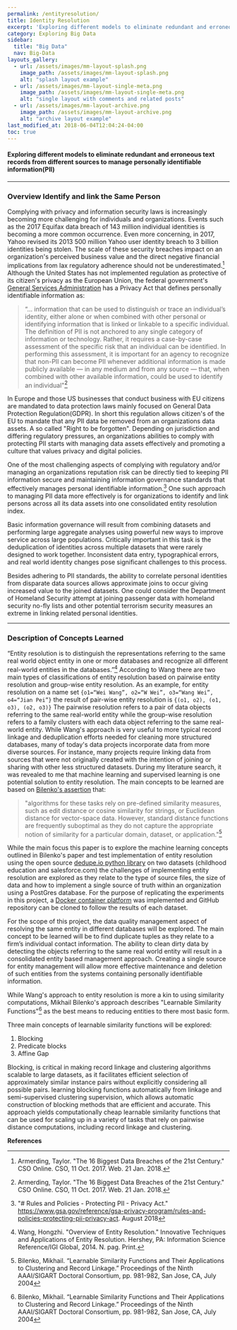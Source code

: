 ```yaml
---
permalink: /entityresolution/
title: Identity Resolution
excerpt: 'Exploring different models to eliminate redundant and erroneous text records from different sources to manage personally identifiable information(PII)'
category: Exploring Big Data
sidebar:
  title: "Big Data"
  nav: Big-Data
layouts_gallery:
  - url: /assets/images/mm-layout-splash.png
    image_path: /assets/images/mm-layout-splash.png
    alt: "splash layout example"
  - url: /assets/images/mm-layout-single-meta.png
    image_path: /assets/images/mm-layout-single-meta.png
    alt: "single layout with comments and related posts"
  - url: /assets/images/mm-layout-archive.png
    image_path: /assets/images/mm-layout-archive.png
    alt: "archive layout example"
last_modified_at: 2018-06-04T12:04:24-04:00
toc: true
---
```




#### __Exploring different models to eliminate redundant and erroneous text records from different sources to manage personally identifiable information(PII)__
---
### **Overview Identify and link the Same Person**
Complying with privacy and information security laws is increasingly becoming more challenging for individuals and organizations.  Events such as the 2017 Equifax data breach of 143 million individual identities is becoming a more common occurrence.  Even more concerning, in 2017, Yahoo revised its 2013 500 million Yahoo user identity breach to 3 billion identities being stolen.  The scale of these security breaches impact on an organization's perceived business value and the direct negative financial implications from lax regulatory adherence should not be underestimated.[^fn1] Although the United States has not implemented regulation as protective of  its citizen's privacy as the European Union, the federal government's [General Services Administration](https://www.gsa.gov/reference/gsa-privacy-program/rules-and-policies-protecting-pii-privacy-act) has a Privacy Act that defines personally identifiable information as:

> “... information that can be used to distinguish or trace an individual’s identity, either alone or when combined with other personal or identifying information that is linked or linkable to a specific individual. The definition of PII is not anchored to any single category of information or technology. Rather, it requires a case-by-case assessment of the specific risk that an individual can be identified. In performing this assessment, it is important for an agency to recognize that non-PII can become PII whenever additional information is made publicly available — in any medium and from any source — that, when combined with other available information, could be used to identify an individual"[^fn1]

In Europe and those US businesses that conduct business with EU citizens are mandated to data protection laws mainly focused on General Data Protection Regulation(GDPR).   In short this regulation allows citizen's of the EU to mandate that any PII data be removed from an organizations data assets.  A so called "Right to be forgotten". Depending on jurisdiction and differing regulatory pressures, an organizations abilities to comply with protecting PII starts with managing data assets effectively and promoting a culture that values privacy and digital policies.  

One of the most challenging aspects of complying with regulatory and/or managing an organizations reputation risk can be directly tied to keeping PII information secure and maintaining information governance standards that effectively manages personal identifiable information.[^fn2] One such approach to managing PII data more effectively is for organizations to identify and link persons across all its data assets into one consolidated entity resolution index.  

Basic information governance will result from combining datasets and performing large aggregate analyses using powerful new ways to improve service across large populations. Critically important in this task is the deduplication of identities across multiple datasets that were rarely designed to work together. Inconsistent data entry, typographical errors, and real world identity changes pose significant challenges to this process.

Besides adhering to PII standards, the ability to correlate personal identities from disparate data sources allows approximate joins to occur giving increased value to the joined datasets.  One could consider the Department of Homeland Security attempt at joining passenger data with homeland security no-fly lists and other potential terrorism security measures an extreme in linking related personal identities.    

---
### **Description of Concepts Learned**

“Entity resolution is to distinguish the representations referring to the same real world object entity in one or more databases and recognize all different real-world entities in the databases.”[^fn3] According to Wang there are two main types of classifications of entity resolution based on pairwise entity resolution and group-wise entity resolution.  As an example, for entity resolution on a name set `{o1=“Wei Wang”, o2=“W Wei”, o3=“Wang Wei”, o4=“Jian Pei”}` the result of pair-wise entity resolution is `{(o1, o2), (o1, o3), (o2, o3)}` The  pairwise resolution refers to a pair of data objects referring to the same real-world entity while the group-wise resolution refers to a family clusters with each data object referring to the same real-world entity. While Wang's approach is very useful to more typical record linkage and deduplication efforts needed for cleaning more structured databases, many of today's data  projects incorporate data from more diverse sources.  For instance, many projects require linking data from sources that were not originally created with the intention of joining or sharing with other less structured datasets. During my literature search, it was revealed to me that machine learning and supervised learning is one potential solution to entity resolution.  The main concepts to be learned are based on [Bilenko's assertion](https://repositories.lib.utexas.edu/handle/2152/2681) that:

  >"algorithms for these tasks rely on pre-defined similarity measures, such as edit distance or cosine similarity for strings, or Euclidean distance for vector-space data. However, standard distance functions are frequently suboptimal as they do not capture the appropriate notion of similarity for a particular domain, dataset, or application."[^fn4]

While the main focus this paper is to explore the machine learning concepts outlined in Bilenko's paper and test implementation of entity resolution using the open source [dedupe.io python library](https://docs.dedupe.io/en/latest/) on two datasets (childhood education and salesforce.com)  the challenges of implementing entity resolution are explored as they relate to the type of source files, the size of data and how to implement a single source of truth within an organization using a PostGres database.   For the purpose of replicating the experiments in this project, a [Docker container platform](https://www.docker.com/) was implemented and GitHub repository can be cloned to follow the results of each dataset.



For the scope of this project, the data quality management aspect of resolving the same entity in different databases will be explored.  The main concept to be learned will be to find duplicate tuples as they relate to a firm’s individual contact information.  The ability to clean dirty data by detecting the objects referring to the same real world entity will result in a consolidated entity based management approach. Creating a single source for entity management will allow more effective maintenance and deletion of such entities from the systems containing personally identifiable information.

While Wang's approach to entity resolution is more a kin to using similarity computations, Mikhail Bilenko's approach describes "Learnable Similarity Functions"[^fn4] as the best means to reducing entities to there most basic form.

Three main concepts of learnable similarity functions will be explored:

 1. Blocking
 2. Predicate blocks
 3. Affine Gap

Blocking, is critical in making record linkage and clustering algorithms scalable to large datasets, as it facilitates efficient selection of approximately similar instance pairs without explicitly considering all possible pairs. learning blocking functions automatically from linkage and semi-supervised clustering supervision, which allows automatic construction of blocking methods that are efficient and accurate.
This approach yields computationally cheap learnable similarity functions that can be used for scaling up in a variety of tasks that rely on pairwise distance computations, including record linkage and clustering.

**References**


[^fn1]:Armerding, Taylor. "The 16 Biggest Data Breaches of the 21st Century." CSO Online. CSO, 11 Oct. 2017. Web. 21 Jan. 2018.
[^fn2]:"# Rules and Policies - Protecting PII - Privacy Act." https://www.gsa.gov/reference/gsa-privacy-program/rules-and-policies-protecting-pii-privacy-act. August 2018
[^fn3]:Wang, Hongzhi. "Overview of Entity Resolution." Innovative Techniques and Applications of Entity Resolution. Hershey, PA: Information Science Reference/IGI Global, 2014. N. pag. Print.
[^fn4]:Bilenko, Mikhail. “Learnable Similarity Functions and Their Applications to Clustering and Record Linkage.” Proceedings of the Ninth AAAI/SIGART Doctoral Consortium, pp. 981-982, San Jose, CA, July 2004
